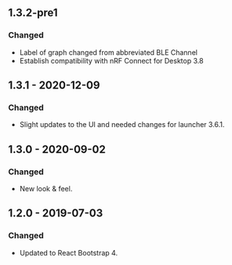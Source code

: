 ## 1.3.2-pre1

### Changed
- Label of graph changed from abbreviated BLE Channel
- Establish compatibility with nRF Connect for Desktop 3.8

## 1.3.1 - 2020-12-09
### Changed
- Slight updates to the UI and needed changes for launcher 3.6.1.

## 1.3.0 - 2020-09-02
### Changed
- New look & feel.

## 1.2.0 - 2019-07-03
### Changed
- Updated to React Bootstrap 4.
